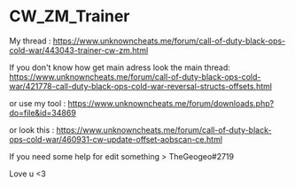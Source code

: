 # CW_ZM_Trainer

My thread : https://www.unknowncheats.me/forum/call-of-duty-black-ops-cold-war/443043-trainer-cw-zm.html

If you don't know how get main adress look the main thread: https://www.unknowncheats.me/forum/call-of-duty-black-ops-cold-war/421778-call-duty-black-ops-cold-war-reversal-structs-offsets.html

or use my tool : https://www.unknowncheats.me/forum/downloads.php?do=file&id=34869

or look this : https://www.unknowncheats.me/forum/call-of-duty-black-ops-cold-war/460931-cw-update-offset-aobscan-ce.html

If you need some help for edit something > TheGeogeo#2719

Love u <3
